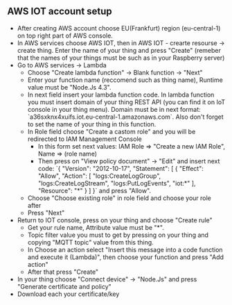 <h2>AWS IOT account setup</h2>
<ul>
  <li>After creating AWS account choose EU(Frankfurt) region (eu-central-1) on top right part of AWS console.</li>
  <li>In AWS services choose AWS IOT, then in AWS IOT - crearte resourse -> create thing. Enter the name of your thing and press "Create" (remeber that the names of your things must be such as in your Raspberry server)</li>
  <li>Go to AWS services -> Lambda
    <ul>
      <li>Choose "Create lambda function" -> Blank function -> "Next"</li>
      <li>Enter your function name (reccomend such as thing name), Runtime value must be "Node.Js 4.3".</li>
      <li>In next field insert your lambda function code. In lambda function you must insert domain of your thing REST API (you can find it on IoT console in your thing menu). Domain must be in next format: `a36sxknx4xuifs.iot.eu-central-1.amazonaws.com`. Also don't forget to set the name of your thing in this function.</li>
      <li>In Role field choose "Create a castom role" and you will be redirected to IAM Management Console
        <ul>
          <li>In this form set next values: IAM Role => "Create a new IAM Role", Name => (role name)</li>
          <li>Then press on "View policy document" -> "Edit" and insert next code: 
          `{
              "Version": "2012-10-17",
              "Statement": [
              {
               "Effect": "Allow",
               "Action": [
               "logs:CreateLogGroup",
               "logs:CreateLogStream",
               "logs:PutLogEvents",
               "iot:*"
               ],
             "Resource": "*"
            }
           ]
         }` and press "Allow".
          </li>
        </ul>
      </li>
      <li>Choose "Choose existing role" in role field and choose your role after</li>
      <li>Press "Next"</li>
    </ul>
  </li>
  <li>Return to IOT console, press on your thing and choose "Create rule"
    <ul>
      <li>Get your rule name, Attribute value must be "*".</li>
      <li>Topic filter value you must to get by pressing on your thing and copying "MQTT topic" value from this thing.</li>
      <li>In Choose an action select "Insert this message into a code function and execute it (Lambda)", then choose your function and press "Add action"</li>
      <li>After that press "Create"</li>
    </ul>
  </li>
  <li>In your thing choose "Connect device" -> "Node.Js" and press "Generate certificate and policy"</li>
  <li>Download each your certificate/key</li>
</ul>
